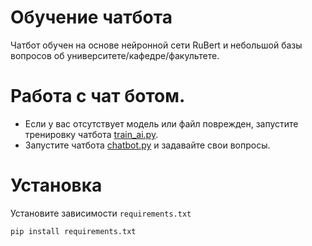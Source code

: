# Обучение чатбота

Чатбот обучен на основе нейронной сети RuBert и небольшой базы вопросов об университете/кафедре/факультете.

# Работа с чат ботом.

- Если у вас отсутствует модель или файл поврежден, запустите тренировку чатбота [train_ai.py](train_ai.py).
- Запустите чатбота [chatbot.py](chatbot.py) и задавайте свои вопросы.

# Установка

Установите зависимости `requirements.txt`

`pip install requirements.txt`
